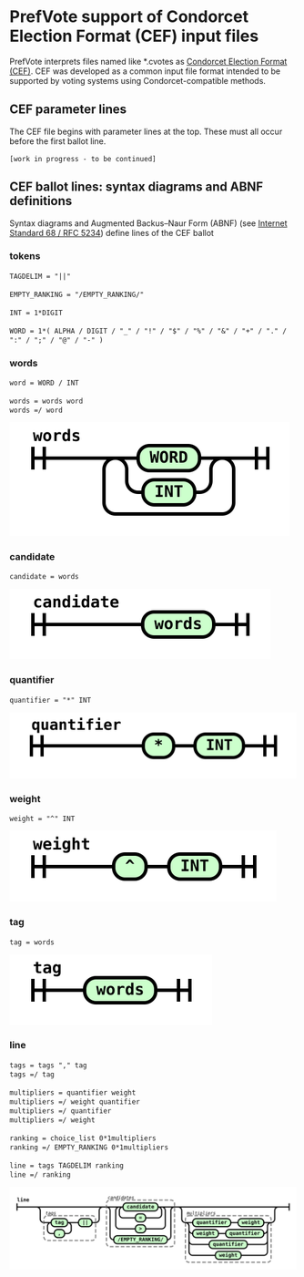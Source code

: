 # PrefVote support of Condorcet Election Format (CEF) input files

PrefVote interprets files named like \*.cvotes as [Condorcet Election Format (CEF)](https://github.com/CondorcetVote/CondorcetElectionFormat#invalid). CEF was developed as a common input file format intended to be supported by voting systems using Condorcet-compatible methods.

## CEF parameter lines

The CEF file begins with parameter lines at the top.
These must all occur before the first ballot line.

    [work in progress - to be continued]

## CEF ballot lines: syntax diagrams and ABNF definitions

Syntax diagrams and Augmented Backus–Naur Form (ABNF) (see [Internet Standard 68 / RFC 5234](https://tools.ietf.org/html/std68)) define lines of the CEF ballot

### tokens

    TAGDELIM = "||"

    EMPTY_RANKING = "/EMPTY_RANKING/"

    INT = 1*DIGIT

    WORD = 1*( ALPHA / DIGIT / "_" / "!" / "$" / "%" / "&" / "+" / "." / ":" / ";" / "@" / "-" )

### words

    word = WORD / INT

    words = words word
    words =/ word

![syntax diagram for words](images/syndiag-cef-words.svg)

### candidate

    candidate = words

![syntax diagram for candidate](images/syndiag-cef-candidate.svg)

### quantifier

    quantifier = "*" INT

![syntax diagram for quantifier](images/syndiag-cef-quantifier.svg)

### weight

    weight = "^" INT

![syntax diagram for weight](images/syndiag-cef-weight.svg)

### tag 

    tag = words

![syntax diagram for tag](images/syndiag-cef-tag.svg)

### line

    tags = tags "," tag
    tags =/ tag

    multipliers = quantifier weight
    multipliers =/ weight quantifier
    multipliers =/ quantifier
    multipliers =/ weight

    ranking = choice_list 0*1multipliers
    ranking =/ EMPTY_RANKING 0*1multipliers

    line = tags TAGDELIM ranking
    line =/ ranking

![syntax diagram for line](images/syndiag-cef-line.svg)


